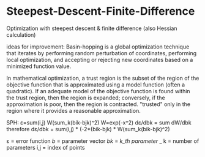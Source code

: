 # Steepest-Descent-Finite-Difference
Optimization with steepest descent &amp; finite difference (also Hessian calculation)

ideas for improvement: 
Basin-hopping is a global optimization technique that iterates by performing random perturbation of coordinates, performing local optimization, and accepting or rejecting new coordinates based on a minimized function value.

In mathematical optimization, a trust region is the subset of the region of the objective function that is approximated using a model function (often a quadratic). If an adequate model of the objective function is found within the trust region, then the region is expanded; conversely, if the approximation is poor, then the region is contracted. "trusted" only in the region where it provides a reasonable approximation.

SPH:
ε=sum(i,j) W(sum_k(bik-bjk)^2)
W=exp(-x^2)
dε/dbk = sum dW/dbk
therefore
dε/dbk = sum(i,j) * (-2*(bik-bjk) * W(sum_k(bik-bjk)^2) 

ε = error function
_b_ = parameter vector
_bk_ = _k_th parameter_ _ 
k = number of parameters
i,j = index of points
